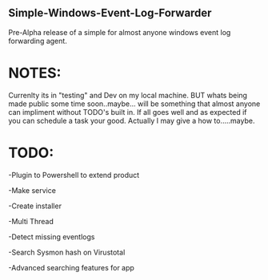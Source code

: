 ## Simple-Windows-Event-Log-Forwarder
Pre-Alpha release of a simple for almost anyone windows event log forwarding agent. 

# NOTES:
Currenlty its in "testing" and Dev on my local machine. BUT whats being made public some time soon..maybe... will be something that almost anyone can impliment without TODO's built in. If all goes well and as expected if you can schedule a task your good. Actually I may give a how to.....maybe.

# TODO:
-Plugin to Powershell to extend product

-Make service

-Create installer

-Multi Thread

-Detect missing eventlogs

-Search Sysmon hash on Virustotal 

-Advanced searching features for app
